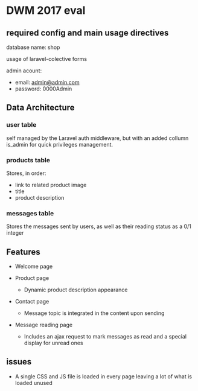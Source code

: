 # DWM 2017 eval

## required config and main usage directives

database name: shop

usage of laravel-colective forms

admin acount: 
- email: admin@admin.com
- password: 0000Admin

## Data Architecture

### user table

self managed by the Laravel auth middleware, but with an added collumn is_admin for quick privileges management.

### products table

Stores, in order:
- link to related product image
- title
- product description

### messages table

Stores the messages sent by users, as well as their reading status as a 0/1 integer

## Features

- Welcome page

- Product page 

    - Dynamic product description appearance

- Contact page

    - Message topic is integrated in the content upon sending

- Message reading page

    - Includes an ajax request to mark messages as read and a special display for unread ones

## issues

- A single CSS and JS file is loaded in every page leaving a lot of what is loaded unused